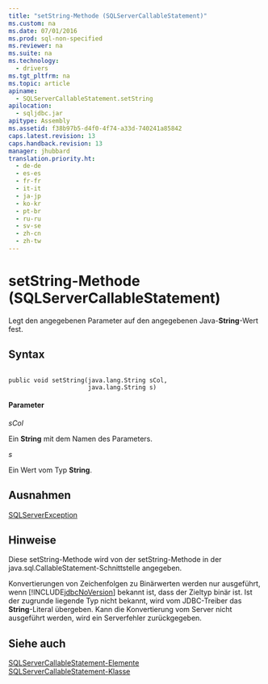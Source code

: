```yaml
---
title: "setString-Methode (SQLServerCallableStatement)"
ms.custom: na
ms.date: 07/01/2016
ms.prod: sql-non-specified
ms.reviewer: na
ms.suite: na
ms.technology: 
  - drivers
ms.tgt_pltfrm: na
ms.topic: article
apiname: 
  - SQLServerCallableStatement.setString
apilocation: 
  - sqljdbc.jar
apitype: Assembly
ms.assetid: f38b97b5-d4f0-4f74-a33d-740241a85842
caps.latest.revision: 13
caps.handback.revision: 13
manager: jhubbard
translation.priority.ht: 
  - de-de
  - es-es
  - fr-fr
  - it-it
  - ja-jp
  - ko-kr
  - pt-br
  - ru-ru
  - sv-se
  - zh-cn
  - zh-tw
---
```

# setString-Methode (SQLServerCallableStatement)
  Legt den angegebenen Parameter auf den angegebenen Java\-**String**\-Wert fest.  
  
## Syntax  
  
```  
  
public void setString(java.lang.String sCol,  
                      java.lang.String s)  
```  
  
#### Parameter  
 *sCol*  
  
 Ein **String** mit dem Namen des Parameters.  
  
 *s*  
  
 Ein Wert vom Typ **String**.  
  
## Ausnahmen  
 [SQLServerException](../content/SQLServerException-Class.md)  
  
## Hinweise  
 Diese setString\-Methode wird von der setString\-Methode in der java.sql.CallableStatement\-Schnittstelle angegeben.  
  
 Konvertierungen von Zeichenfolgen zu Binärwerten werden nur ausgeführt, wenn [!INCLUDE[jdbcNoVersion](../content/includes/jdbcNoVersion_md.md)] bekannt ist, dass der Zieltyp binär ist. Ist der zugrunde liegende Typ nicht bekannt, wird vom JDBC\-Treiber das **String**\-Literal übergeben. Kann die Konvertierung vom Server nicht ausgeführt werden, wird ein Serverfehler zurückgegeben.  
  
## Siehe auch  
 [SQLServerCallableStatement-Elemente](../content/SQLServerCallableStatement-Members.md)   
 [SQLServerCallableStatement-Klasse](../content/SQLServerCallableStatement-Class.md)  
  
  